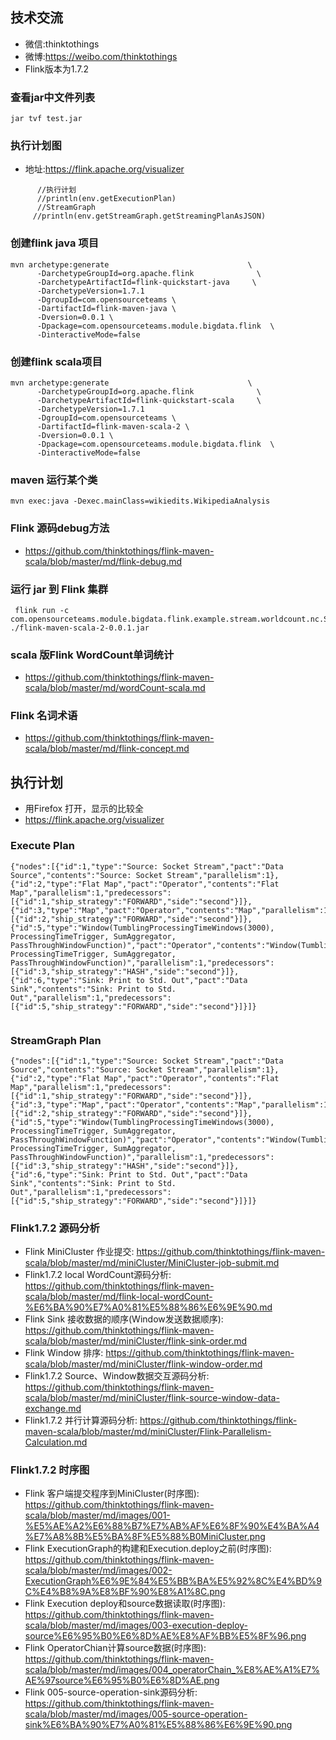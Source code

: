 ## 技术交流
- 微信:thinktothings
- 微博:https://weibo.com/thinktothings
- Flink版本为1.7.2

###  查看jar中文件列表
```aidl
jar tvf test.jar 

```
### 执行计划图
- 地址:https://flink.apache.org/visualizer

```aidl
      //执行计划
      //println(env.getExecutionPlan)
      //StreamGraph
     //println(env.getStreamGraph.getStreamingPlanAsJSON)
```



### 创建flink java 项目
```aidl
mvn archetype:generate                               \
      -DarchetypeGroupId=org.apache.flink              \
      -DarchetypeArtifactId=flink-quickstart-java     \
      -DarchetypeVersion=1.7.1
      -DgroupId=com.opensourceteams \
      -DartifactId=flink-maven-java \
      -Dversion=0.0.1 \
      -Dpackage=com.opensourceteams.module.bigdata.flink  \
      -DinteractiveMode=false

```

### 创建flink scala项目
```aidl
mvn archetype:generate                               \
      -DarchetypeGroupId=org.apache.flink              \
      -DarchetypeArtifactId=flink-quickstart-scala     \
      -DarchetypeVersion=1.7.1
      -DgroupId=com.opensourceteams \
      -DartifactId=flink-maven-scala-2 \
      -Dversion=0.0.1 \
      -Dpackage=com.opensourceteams.module.bigdata.flink  \
      -DinteractiveMode=false

```


### maven 运行某个类
```aidl
mvn exec:java -Dexec.mainClass=wikiedits.WikipediaAnalysis

```


### Flink 源码debug方法
- https://github.com/thinktothings/flink-maven-scala/blob/master/md/flink-debug.md


### 运行 jar 到 Flink 集群
```aidl
 flink run -c  com.opensourceteams.module.bigdata.flink.example.stream.worldcount.nc.SocketWindowWordCount    ./flink-maven-scala-2-0.0.1.jar  

```

### scala 版Flink WordCount单词统计 
- https://github.com/thinktothings/flink-maven-scala/blob/master/md/wordCount-scala.md




### Flink 名词术语
- https://github.com/thinktothings/flink-maven-scala/blob/master/md/flink-concept.md

## 执行计划
- 用Firefox 打开，显示的比较全
- https://flink.apache.org/visualizer

### Execute Plan
```aidl
{"nodes":[{"id":1,"type":"Source: Socket Stream","pact":"Data Source","contents":"Source: Socket Stream","parallelism":1},{"id":2,"type":"Flat Map","pact":"Operator","contents":"Flat Map","parallelism":1,"predecessors":[{"id":1,"ship_strategy":"FORWARD","side":"second"}]},{"id":3,"type":"Map","pact":"Operator","contents":"Map","parallelism":1,"predecessors":[{"id":2,"ship_strategy":"FORWARD","side":"second"}]},{"id":5,"type":"Window(TumblingProcessingTimeWindows(3000), ProcessingTimeTrigger, SumAggregator, PassThroughWindowFunction)","pact":"Operator","contents":"Window(TumblingProcessingTimeWindows(3000), ProcessingTimeTrigger, SumAggregator, PassThroughWindowFunction)","parallelism":1,"predecessors":[{"id":3,"ship_strategy":"HASH","side":"second"}]},{"id":6,"type":"Sink: Print to Std. Out","pact":"Data Sink","contents":"Sink: Print to Std. Out","parallelism":1,"predecessors":[{"id":5,"ship_strategy":"FORWARD","side":"second"}]}]}


```

### StreamGraph Plan
```aidl
{"nodes":[{"id":1,"type":"Source: Socket Stream","pact":"Data Source","contents":"Source: Socket Stream","parallelism":1},{"id":2,"type":"Flat Map","pact":"Operator","contents":"Flat Map","parallelism":1,"predecessors":[{"id":1,"ship_strategy":"FORWARD","side":"second"}]},{"id":3,"type":"Map","pact":"Operator","contents":"Map","parallelism":1,"predecessors":[{"id":2,"ship_strategy":"FORWARD","side":"second"}]},{"id":5,"type":"Window(TumblingProcessingTimeWindows(3000), ProcessingTimeTrigger, SumAggregator, PassThroughWindowFunction)","pact":"Operator","contents":"Window(TumblingProcessingTimeWindows(3000), ProcessingTimeTrigger, SumAggregator, PassThroughWindowFunction)","parallelism":1,"predecessors":[{"id":3,"ship_strategy":"HASH","side":"second"}]},{"id":6,"type":"Sink: Print to Std. Out","pact":"Data Sink","contents":"Sink: Print to Std. Out","parallelism":1,"predecessors":[{"id":5,"ship_strategy":"FORWARD","side":"second"}]}]}

```

### Flink1.7.2 源码分析
- Flink MiniCluster 作业提交: https://github.com/thinktothings/flink-maven-scala/blob/master/md/miniCluster/MiniCluster-job-submit.md
- Flink1.7.2 local WordCount源码分析: https://github.com/thinktothings/flink-maven-scala/blob/master/md/flink-local-wordCount-%E6%BA%90%E7%A0%81%E5%88%86%E6%9E%90.md
- Flink Sink 接收数据的顺序(Window发送数据顺序): https://github.com/thinktothings/flink-maven-scala/blob/master/md/miniCluster/flink-sink-order.md
- Flink Window 排序: https://github.com/thinktothings/flink-maven-scala/blob/master/md/miniCluster/flink-window-order.md
- Flink1.7.2  Source、Window数据交互源码分析: https://github.com/thinktothings/flink-maven-scala/blob/master/md/miniCluster/flink-source-window-data-exchange.md
- Flink1.7.2  并行计算源码分析: https://github.com/thinktothings/flink-maven-scala/blob/master/md/miniCluster/Flink-Parallelism-Calculation.md

### Flink1.7.2 时序图
- Flink 客户端提交程序到MiniCluster(时序图): https://github.com/thinktothings/flink-maven-scala/blob/master/md/images/001-%E5%AE%A2%E6%88%B7%E7%AB%AF%E6%8F%90%E4%BA%A4%E7%A8%8B%E5%BA%8F%E5%88%B0MiniCluster.png
- Flink ExecutionGraph的构建和Execution.deploy之前(时序图): https://github.com/thinktothings/flink-maven-scala/blob/master/md/images/002-ExecutionGraph%E6%9E%84%E5%BB%BA%E5%92%8C%E4%BD%9C%E4%B8%9A%E8%BF%90%E8%A1%8C.png
- Flink Execution deploy和source数据读取(时序图): https://github.com/thinktothings/flink-maven-scala/blob/master/md/images/003-execution-deploy-source%E6%95%B0%E6%8D%AE%E8%AF%BB%E5%8F%96.png
- Flink OperatorChian计算source数据(时序图): https://github.com/thinktothings/flink-maven-scala/blob/master/md/images/004_operatorChain_%E8%AE%A1%E7%AE%97source%E6%95%B0%E6%8D%AE.png
- Flink 005-source-operation-sink源码分析: https://github.com/thinktothings/flink-maven-scala/blob/master/md/images/005-source-operation-sink%E6%BA%90%E7%A0%81%E5%88%86%E6%9E%90.png